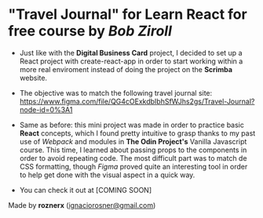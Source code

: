 # "Travel Journal" for Learn React for free course by *Bob Ziroll*

- Just like with the **Digital Business Card** project, I decided to set up a React project with create-react-app in order to start working within a more real enviroment instead of doing the project on the **Scrimba** website.

- The objective was to match the following travel journal site: https://www.figma.com/file/QG4cOExkdbIbhSfWJhs2gs/Travel-Journal?node-id=0%3A1

- Same as before: this mini project was made in order to practice basic **React** concepts, which I found pretty intuitive to grasp thanks to my past use of *Webpack* and modules in **The Odin Project's** Vanilla Javascript course. This time, I learned about passing props to the components in order to avoid repeating code. The most difficult part was to match de CSS formatting, though *Figma* proved quite an interesting tool in order to help get done with the visual aspect in a quick way.

- You can check it out at [COMING SOON]

Made by **roznerx** (ignaciorosner@gmail.com)